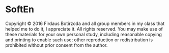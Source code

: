 # SoftEn
Copyright © 2016 Firdaus Botirzoda and all group members in my class that helped me to do it, I appreciate it. All rights reserved. You may make use of these materials for your own personal study,
including reasonable copying and printing to enable such use; other reproduction or redistribution is prohibited
without prior consent from the author.
